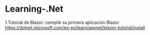 # Learning-.Net
1.Tutorial de Blazor: compile su primera aplicación Blazor https://dotnet.microsoft.com/es-es/learn/aspnet/blazor-tutorial/install
